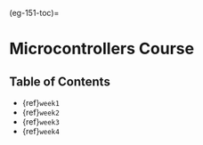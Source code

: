 <!-- #region -->
(eg-151-toc)=
# Microcontrollers Course



## Table of Contents

- {ref}`week1`
- {ref}`week2`
- {ref}`week3`
- {ref}`week4`
<!-- #endregion -->
